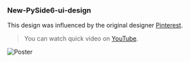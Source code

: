 ### New-PySide6-ui-design
This design was influenced by the original designer [Pinterest](https://www.pinterest.com/pin/412079434655472784/).

> You can watch quick video on [YouTube](https://youtu.be/cjtee7OhLpU).

![Poster](/resources/clone-uidashboard.png)
